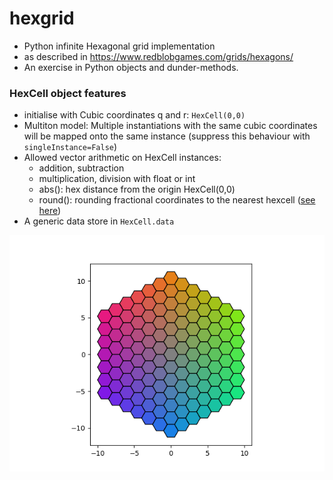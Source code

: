 # hexgrid

- Python infinite Hexagonal grid implementation
- as described in https://www.redblobgames.com/grids/hexagons/
- An exercise in Python objects and dunder-methods. 


### HexCell object features 
- initialise with Cubic coordinates q and r: `HexCell(0,0)`
- Multiton model: Multiple instantiations with the same cubic coordinates will be mapped onto the same instance (suppress this behaviour with `singleInstance=False`)
- Allowed vector arithmetic on HexCell instances:
  - addition, subtraction 
  - multiplication, division with float or int
  - abs(): hex distance from the origin HexCell(0,0)
  - round(): rounding fractional coordinates to the nearest hexcell ([see here](https://www.redblobgames.com/grids/hexagons/#rounding))
- A generic data store in `HexCell.data`


![example](example-grid.png)
